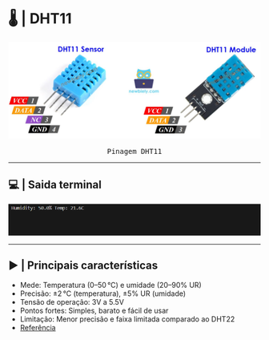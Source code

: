 # 🌡️ | DHT11

<kbd>
  <img src = "img/dht11_pinout.jpg">
</p>
  <p align = center>
    Pinagem DHT11
  </p>
</kbd>

---

## 💻 | Saida terminal

<div align = center>
  <img src = "img/saida_dht.png">
</div>
  
--- 
## ▶️ | Principais características

- Mede: Temperatura (0–50 °C) e umidade (20–90% UR)
- Precisão: ±2 °C (temperatura), ±5% UR (umidade)
- Tensão de operação: 3V a 5.5V
- Pontos fortes: Simples, barato e fácil de usar
- Limitação: Menor precisão e faixa limitada comparado ao DHT22
- [Referência](https://www.adafruit.com/product/386)
